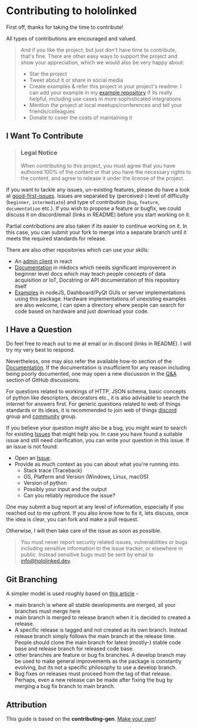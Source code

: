 # Contributing to hololinked

First off, thanks for taking the time to contribute!

All types of contributions are encouraged and valued.

> And if you like the project, but just don't have time to contribute, that's fine. There are other easy ways to support the project and show your appreciation, which we would also be very happy about:
>
> - Star the project
> - Tweet about it or share in social media
> - Create examples & refer this project in your project's readme. I can add your example in my [example repository](https://github.com/hololinked-dev/hololinked-examples) if its really helpful, including use cases in more sophisticated integrations
> - Mention the project at local meetups/conferences and tell your friends/colleagues
> - Donate to cover the costs of maintaining it

## I Want To Contribute

> ### Legal Notice <!-- omit in toc -->
>
> When contributing to this project, you must agree that you have authored 100% of the content or that you have the necessary rights to the content, and agree to release it under the license of the project.

If you want to tackle any issues, un-existing features, please do have a look at [good-first-issues](https://github.com/hololinked-dev/hololinked/issues?q=is%3Aissue+is%3Aopen+label%3A%22good+first+issue%22). Issues are separated by (perceived-) level of difficulty (`beginner`, `intermediate`) and type of contribution (`bug`, `feature`, `documentation` etc.). If you wish to propose a feature or bugfix, we could discuss it on discord/email (links in README) before you start working on it.

Partial contributions are also taken if its easier to continue working on it. In this case, you can submit your fork to merge into a separate branch until it meets the required standards for release.

There are also other repositories which can use your skills:

- An [admin client](https://github.com/hololinked-dev/thing-control-panel) in react
- [Documentation](https://github.com/hololinked-dev/docs) in mkdocs which needs significant improvement in beginner level docs which may teach people concepts of data acquisition or IoT, Docstring or API documentation of this repository itself
- [Examples](https://github.com/hololinked-dev/hololinked-examples) in nodeJS, Dashboard/PyQt GUIs or server implementations using this package. Hardware implementations of unexisting examples are also welcome, I can open a directory where people can search for code based on hardware and just download your code.

## I Have a Question

Do feel free to reach out to me at email or in discord (links in README). I will try my very best to respond.

Nevertheless, one may also refer the available how-to section of the [Documentation](https://docs.hololinked.dev/beginners-guide/articles/servers/).
If the documentation is insufficient for any reason including being poorly documented, one may open a new discussion in the [Q&A](https://github.com/hololinked-dev/hololinked/discussions/categories/q-a) section of GitHub discussions.

For questions related to workings of HTTP, JSON schema, basic concepts of python like descriptors, decorators etc., it is also advisable to search the internet for answers first.
For generic questions related to web of things standards or its ideas, it is recommended to join web of things [discord](https://discord.com/invite/RJNYJsEgnb) group and [community](https://www.w3.org/community/wot/) group.

If you believe your question might also be a bug, you might want to search for existing [Issues](https://github.com/hololinked-dev/hololinked/issues) that might help you.
In case you have found a suitable issue and still need clarification, you can write your question in this issue. If an issue is not found:

- Open an [Issue](https://github.com/hololinked-dev/hololinked/issues/new).
- Provide as much context as you can about what you're running into.
  - Stack trace (Traceback)
  - OS, Platform and Version (Windows, Linux, macOS)
  - Version of python
  - Possibly your input and the output
  - Can you reliably reproduce the issue?

One may submit a bug report at any level of information, especially if you reached out to me upfront. If you also know how to fix it, lets discuss, once the idea is clear, you can fork and make a pull request.

Otherwise, I will then take care of the issue as soon as possible.

> You must never report security related issues, vulnerabilities or bugs including sensitive information to the issue tracker, or elsewhere in public. Instead sensitive bugs must be sent by email to info@hololinked.dev.

## Git Branching

A simpler model is used roughly based on [this article](https://www.bitsnbites.eu/a-stable-mainline-branching-model-for-git/) -

- main branch is where all stable developments are merged, all your branches must merge here
- main branch is merged to release branch when it is decided to created a release.
- A specific release is tagged and not created as its own branch. Instead release branch simply follows the main branch at the release time. People should clone the main branch for latest (mostly-) stable code base and release branch for released code base.
- other branches are feature or bug fix branches. A develop branch may be used to make general improvements as the package is constantly evolving, but its not a specific philosophy to use a develop branch.
- Bug fixes on releases must proceed from the tag of that release. Perhaps, even a new release can be made after fixing the bug by merging a bug fix branch to main branch.

## Attribution

This guide is based on the **contributing-gen**. [Make your own](https://github.com/bttger/contributing-gen)!

